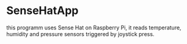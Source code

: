 # SenseHatApp
this programm uses Sense Hat on Raspberry Pi, it reads temperature, humidity and pressure sensors triggered by joystick press.
